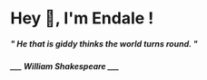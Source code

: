 <h1 title="head"> Hey 👋, I'm Endale !</h1>

**<h5><i>" He that is giddy thinks the world turns round. "</i></h5>**

*<b>___ William Shakespeare ___</b>*
